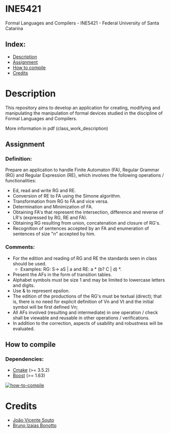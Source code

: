 # INE5421
Formal Languages and Compilers - INE5421 - Federal University of Santa Catarina

## Index:
* [Description](#description)
* [Assignment](#assignment)
* [How to compile](#howtocompile)
* [Credits](#credits)

# Description

This repository aims to develop an application for creating, modifying and manipulating the manipulation of formal devices studied in the discipline of Formal Languages and Compilers.

More information in pdf (class_work_description)

## Assignment

### Definition:
Prepare an application to handle Finite Automaton (FA), Regular Grammar (RG) and Regular Expression (RE), which involves the following operations / functionalities:
* Ed, read and write RG and RE.
* Conversion of RE to FA using the Simone algorithm.
* Transformation from RG to FA and vice versa.
* Determination and Minimization of FA.
* Obtaining FA's that represent the intersection, difference and reverse of LR's (expressed by RG, RE and FA).
* Obtaining RG resulting from union, concatenation and closure of RG's.
* Recognition of sentences accepted by an FA and enumeration of sentences of size "n" accepted by him.

### Comments:
* For the edition and reading of RG and RE the standards seen in class should be used.
    * Examples: RG: S-> aS | a and RE: a * (b? C | d) *.
* Present the AFs in the form of transition tables.
* Alphabet symbols must be size 1 and may be limited to lowercase letters and digits.
* Use & to represent epsilon.
* The edition of the productions of the RG's must be textual (direct); that is, there is no need for explicit definition of Vn and Vt and the initial symbol will be first defined Vn;
* All AFs involved (resulting and intermediate) in one operation / check shall be viewable and reusable in other operations / verifications.
* In addition to the correction, aspects of usability and robustness will be evaluated.

## How to compile

### Dependencies:
* [Cmake](https://cmake.org/) (>= 3.5.2)
* [Boost](http://www.boost.org/) (>= 1.63)

[![how-to-compile](https://asciinema.org/a/Q7Mnh9KIzoaqwnB4mGWTcTYPm.png)](https://asciinema.org/a/Q7Mnh9KIzoaqwnB4mGWTcTYPm?autoplay=1)

# Credits

* [João Vicente Souto](https://github.com/joaovicentesouto)
* [Bruno Izaias Bonotto](https://github.com/Bonotto)